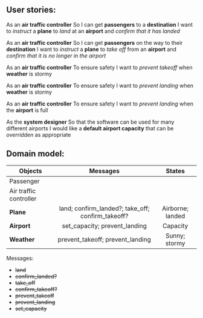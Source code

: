 User stories:
-----------------

As an **air traffic controller** So I can get **passengers** to a **destination** I want to *instruct* a **plane** to *land* at an **airport** and *confirm that it has landed*

As an **air traffic controller** So I can get **passengers** on the way to their **destination** I want to *instruct* a **plane** to *take off* from an **airport** and *confirm that it is no longer in the airport*

As an **air traffic controller** To ensure safety I want to *prevent takeoff* when **weather** is stormy

As an **air traffic controller** To ensure safety I want to *prevent landing* when **weather** is stormy

As an **air traffic controller** To ensure safety I want to *prevent landing* when the **airport** is full

As the **system designer** So that the software can be used for many different airports I would like a **default airport capacity** that can be *overridden* as appropriate

Domain model:
-----------------

|Objects               |Messages                                         |States          |
|----------------------|:-----------------------------------------------:|:--------------:|
|Passenger             |                                                 |                |
|Air traffic controller|                                                 |                |
|**Plane**             |land; confirm_landed?; take_off; confirm_takeoff?|Airborne; landed|
|**Airport**           |set_capacity; prevent_landing                    |Capacity        |
|**Weather**           |prevent_takeoff; prevent_landing                 |Sunny; stormy   |

Messages:
- ~~land~~
- ~~confirm_landed?~~
- ~~take_off~~
- ~~confirm_takeoff?~~
- ~~prevent_takeoff~~
- ~~prevent_landing~~
- ~~set_capacity~~
